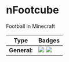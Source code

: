 # nFootcube
Football in Minecraft

| Type              | Badges                                                                                                                                     |
|-------------------|--------------------------------------------------------------------------------------------------------------------------------------------|
| **General:**      | ![](https://tokei.rs/b1/github/DivineRealms/nFootcube?category=code) ![](https://tokei.rs/b1/github/DivineRealms/nFootcube?category=files) |